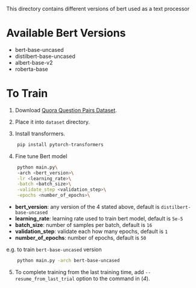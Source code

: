 This directory contains different versions of bert used as a text processor



# Available Bert Versions
- bert-base-uncased
- distilbert-base-uncased
- albert-base-v2
- roberta-base



# To Train 

1. Download [Quora Question Pairs Dataset](https://www.kaggle.com/c/quora-question-pairs/data?select=train.csv.zip).

2. Place it into `dataset` directory.

3. Install transformers.
```bash
    pip install pytorch-transformers
```

4. Fine tune Bert model
```bash
    python main.py\ 
    -arch <bert_version>\
    -lr <learning_rate>\
    -batch <batch_size>\
    -validate_step <validation_step>\
    -epochs <number_of_epochs>\
```
- **bert_version**: any version of the 4 stated above, default is `distilbert-base-uncased`
- **learning_rate**: learning rate used to train bert model, default is `5e-5`
- **batch_size**: number of samples per batch, default is `16`
- **validation_step**: validate each how many epochs, default is `1`
- **number_of_epochs**: number of epochs, default is `50`

e.g. to train `bert-base-uncased` version
```bash
    python main.py -arch bert-base-uncased
```

5. To complete training from the last training time, add `--resume_from_last_trial` option to the command in (*4*).





